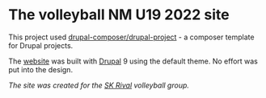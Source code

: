 # The volleyball NM U19 2022 site

This project used [drupal-composer/drupal-project](https://github.com/drupal-composer/drupal-project) - a composer template for Drupal projects.

The [website](https://molde2022.u19nm.no/) was built with [Drupal](https://www.drupal.org/) 9 using the default theme. No effort was put into the design.

*The site was created for the [SK Rival](https://rivalsport.no/) volleyball group.*
